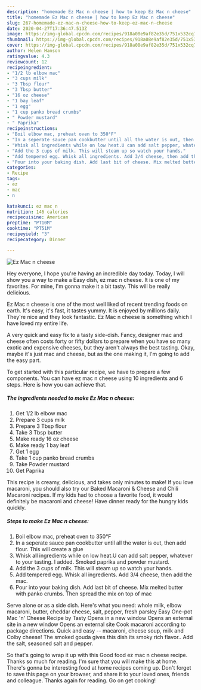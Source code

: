 ```yaml
---
description: "homemade Ez Mac n cheese | how to keep Ez Mac n cheese"
title: "homemade Ez Mac n cheese | how to keep Ez Mac n cheese"
slug: 267-homemade-ez-mac-n-cheese-how-to-keep-ez-mac-n-cheese
date: 2020-04-27T17:36:47.513Z
image: https://img-global.cpcdn.com/recipes/918a08e9af82e35d/751x532cq70/ez-mac-n-cheese-recipe-main-photo.jpg
thumbnail: https://img-global.cpcdn.com/recipes/918a08e9af82e35d/751x532cq70/ez-mac-n-cheese-recipe-main-photo.jpg
cover: https://img-global.cpcdn.com/recipes/918a08e9af82e35d/751x532cq70/ez-mac-n-cheese-recipe-main-photo.jpg
author: Helen Hanson
ratingvalue: 4.3
reviewcount: 12
recipeingredient:
- "1/2 lb elbow mac"
- "3 cups milk"
- "3 Tbsp flour"
- "3 Tbsp butter"
- "16 oz cheese"
- "1 bay leaf"
- "1 egg"
- "1 cup panko bread crumbs"
- " Powder mustard"
- " Paprika"
recipeinstructions:
- "Boil elbow mac, preheat oven to 350°F"
- "In a seperate sauce pan cookbutter until all the water is out, then add flour. This will create a glue"
- "Whisk all ingredients while on low heat.U can add salt pepper, whatever to your tasting. I added. Smoked paprika and powder mustard."
- "Add the 3 cups of milk. This will steam up so watch your hands."
- "Add tempered egg. Whisk all ingredients. Add 3/4 cheese, then add the mac."
- "Pour into your baking dish. Add last bit of cheese. Mix melted butter with panko crumbs. Then spread the mix on top of mac"
categories:
- Recipe
tags:
- ez
- mac
- n

katakunci: ez mac n 
nutrition: 146 calories
recipecuisine: American
preptime: "PT10M"
cooktime: "PT51M"
recipeyield: "3"
recipecategory: Dinner

---
```



![Ez Mac n cheese](https://img-global.cpcdn.com/recipes/918a08e9af82e35d/751x532cq70/ez-mac-n-cheese-recipe-main-photo.jpg)

Hey everyone, I hope you're having an incredible day today. Today, I will show you a way to make a Easy dish, ez mac n cheese. It is one of my favorites. For mine, I'm gonna make it a bit tasty. This will be really delicious.

Ez Mac n cheese is one of the most well liked of recent trending foods on earth. It's easy, it's fast, it tastes yummy. It is enjoyed by millions daily. They're nice and they look fantastic. Ez Mac n cheese is something which I have loved my entire life.

A very quick and easy fix to a tasty side-dish. Fancy, designer mac and cheese often costs forty or fifty dollars to prepare when you have so many exotic and expensive cheeses, but they aren&#39;t always the best tasting. Okay, maybe it&#39;s just mac and cheese, but as the one making it, I&#39;m going to add the easy part.


To get started with this particular recipe, we have to prepare a few components. You can have ez mac n cheese using 10 ingredients and 6 steps. Here is how you can achieve that.

<!--inarticleads1-->

##### The ingredients needed to make Ez Mac n cheese:

1. Get 1/2 lb elbow mac
1. Prepare 3 cups milk
1. Prepare 3 Tbsp flour
1. Take 3 Tbsp butter
1. Make ready 16 oz cheese
1. Make ready 1 bay leaf
1. Get 1 egg
1. Take 1 cup panko bread crumbs
1. Take  Powder mustard
1. Get  Paprika


This recipe is creamy, delicious, and takes only minutes to make! If you love macaroni, you should also try our Baked Macaroni &amp; Cheese and Chili Macaroni recipes. If my kids had to choose a favorite food, it would definitely be macaroni and cheese! Have dinner ready for the hungry kids quickly. 

<!--inarticleads2-->

##### Steps to make Ez Mac n cheese:

1. Boil elbow mac, preheat oven to 350°F
1. In a seperate sauce pan cookbutter until all the water is out, then add flour. This will create a glue
1. Whisk all ingredients while on low heat.U can add salt pepper, whatever to your tasting. I added. Smoked paprika and powder mustard.
1. Add the 3 cups of milk. This will steam up so watch your hands.
1. Add tempered egg. Whisk all ingredients. Add 3/4 cheese, then add the mac.
1. Pour into your baking dish. Add last bit of cheese. Mix melted butter with panko crumbs. Then spread the mix on top of mac


Serve alone or as a side dish. Here&#39;s what you need: whole milk, elbow macaroni, butter, cheddar cheese, salt, pepper, fresh parsley Easy One-pot Mac &#39;n&#39; Cheese Recipe by Tasty Opens in a new window Opens an external site in a new window Opens an external site Cook macaroni according to package directions. Quick and easy -- macaroni, cheese soup, milk and Colby cheese! The smoked gouda gives this dish its smoky rich flavor.. Add the salt, seasoned salt and pepper. 

So that's going to wrap it up with this Good food ez mac n cheese recipe. Thanks so much for reading. I'm sure that you will make this at home. There's gonna be interesting food at home recipes coming up. Don't forget to save this page on your browser, and share it to your loved ones, friends and colleague. Thanks again for reading. Go on get cooking!
